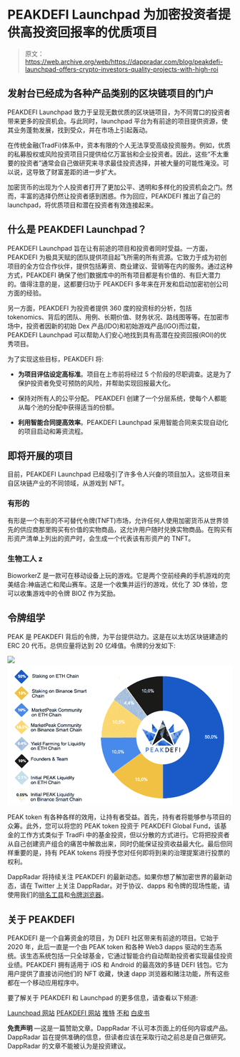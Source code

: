 # PEAKDEFI Launchpad 为加密投资者提供高投资回报率的优质项目

> 原文：<https://web.archive.org/web/https://dappradar.com/blog/peakdefi-launchpad-offers-crypto-investors-quality-projects-with-high-roi>

## 发射台已经成为各种产品类别的区块链项目的门户

PEAKDEFI Launchpad 致力于呈现无数优质的区块链项目，为不同胃口的投资者带来更多的投资机会。与此同时，launchpad 平台为有前途的项目提供资源，使其业务蓬勃发展，找到受众，并在市场上引起轰动。

在传统金融(TradFi)体系中，资本有限的个人无法享受高级投资服务。例如，优质的私募股权或风险投资项目只提供给亿万富翁和企业投资者。因此，这些“不太重要的投资者”通常会自己做研究来寻求最佳投资选择，并被大量的可能性淹没。可以说，这导致了财富差距的进一步扩大。

加密货币的出现为个人投资者打开了更加公平、透明和多样化的投资机会之门。然而，丰富的选择仍然让投资者感到困惑。作为回应，PEAKDEFI 推出了自己的 launchpad，将优质项目和潜在投资者有效连接起来。

## 什么是 PEAKDEFI Launchpad？

PEAKDEFI Launchpad 旨在让有前途的项目和投资者同时受益。一方面，PEAKDEFI 为极具天赋的团队提供项目起飞所需的所有资源。它致力于成为初创项目的全方位合作伙伴，提供包括筹资、商业建议、营销等在内的服务。通过这种方式，PEAKDEFI 确保了他们数据库中的所有项目都是有价值的、有巨大潜力的。值得注意的是，这都要归功于 PEAKDEFI 多年来在开发和启动加密初创公司方面的经验。

另一方面，PEAKDEFI 为投资者提供 360 度的投资标的分析，包括 tokenomics、背后的团队、用例、长期价值、财务状况、路线图等等。在加密市场中，投资者因新的初始 Dex 产品(IDO)和初始游戏产品(IGO)而过载，PEAKDEFI Launchpad 可以帮助人们安心地找到具有高潜在投资回报(ROI)的优秀项目。

为了实现这些目标，PEAKDEFI 将:

*   **为项目评估设定高标准**。项目在上市前将经过 5 个阶段的尽职调查。这是为了保护投资者免受可预防的风险，并帮助实现回报最大化。

*   保持对所有人的公平分配。 PEAKDEFI 创建了一个分层系统，使每个人都能从每个池的分配中获得适当的份额。

*   **利用智能合同提高效率**。PEAKDEFI Launchpad 采用智能合同来实现自动化的项目启动和筹资流程。

## 即将开展的项目

目前，PEAKDEFI Launchpad 已经吸引了许多令人兴奋的项目加入。这些项目来自区块链产业的不同领域，从游戏到 NFT。

### 有形的

有形是一个有形的不可替代令牌(TNFT)市场，允许任何人使用加密货币从世界领先的供应商那里购买有价值的实物商品，这允许用户随时兑换实物商品。在购买有形资产清单上列出的资产时，会生成一个代表该有形资产的 TNFT。

### 生物工人 z

BioworkerZ 是一款可在移动设备上玩的游戏。它是两个空前经典的手机游戏的完美结合:神庙逃亡和爬山赛车。这是一个收集并运行的游戏，优化了 3D 体验，您可以收集游戏中的令牌 BIOZ 作为奖励。

## 令牌组学

PEAK 是 PEAKDEFI 背后的令牌，为平台提供动力。这是在以太坊区块链建造的 ERC 20 代币。总供应量将达到 20 亿峰值。令牌的分发如下:

![](img/e9ccd1ecefacb1097880f9d7c22e3f38.png)![Peakdefi high roi](img/0ce77397a25bc5fdc6ae600a5575ffa8.png)

PEAK token 有各种各样的效用，让持有者受益。首先，持有者将能够参与项目的众筹。此外，您可以将您的 PEAK token 投资于 PEAKDEFI Global Fund，该基金的工作方式类似于 TradFi 中的基金投资，但以分散的方式进行。它将把投资者从自己创建资产组合的痛苦中解救出来，同时仍能保证投资收益最大化。最后但同样重要的是，持有 PEAK tokens 将授予您对任何即将到来的治理提案进行投票的权利。

DappRadar 将持续关注 PEAKDEFI 的最新动态。如果你想了解加密世界的最新动态，请在 Twitter 上关注 DappRadar。对于协议、dapps 和令牌的现场性能，请使用我们的[排名工具](https://web.archive.org/web/20221001111542/https://dappradar.com/rankings)和[令牌浏览器](https://web.archive.org/web/20221001111542/https://dappradar.com/hub/tokens/ethereum/all/1)。

## 关于 PEAKDEFI

PEAKDEFI 是一个自筹资金的项目，为 DEFI 社区带来有前途的项目。它始于 2020 年，此后一直是一个由 PEAK token 和各种 Web3 dapps 驱动的生态系统。该生态系统包括一只全球基金，它通过智能合约自动帮助投资者实现最佳投资业绩。PEAKDEFI 拥有适用于 iOS 和 Android 的最高效的多链 DEFI 钱包。它为用户提供了直接访问他们的 NFT 收藏，快速 dapp 浏览器和赌注功能，所有这些都在一个移动应用程序中。

要了解关于 PEAKDEFI 和 Launchpad 的更多信息，请查看以下频道:

[Launchpad 网站](https://web.archive.org/web/20221001111542/http://launchpad.peakdefi.com/)
[PEAKDEFI 网站](https://web.archive.org/web/20221001111542/https://peakdefi.com/)
[推特](https://web.archive.org/web/20221001111542/https://twitter.com/peakdefi)
[不和](https://web.archive.org/web/20221001111542/https://discord.gg/3ENv5QCtcs)
[白皮书](https://web.archive.org/web/20221001111542/https://peakdefi.com/assets/pdf/PEAKDEFI_Whitepaper_v0.3.pdf)

**免责声明** —这是一篇赞助文章。DappRadar 不认可本页面上的任何内容或产品。DappRadar 旨在提供准确的信息，但读者应该在采取行动之前总是自己做研究。DappRadar 的文章不能被认为是投资建议。